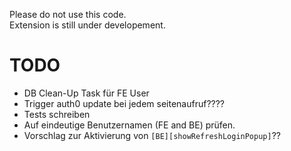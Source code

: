 Please do not use this code.<br/>
Extension is still under developement.

# TODO
- DB Clean-Up Task für FE User
- Trigger auth0 update bei jedem seitenaufruf????
- Tests schreiben
- Auf eindeutige Benutzernamen (FE and BE) prüfen.
- Vorschlag zur Aktivierung von ```[BE][showRefreshLoginPopup]```??